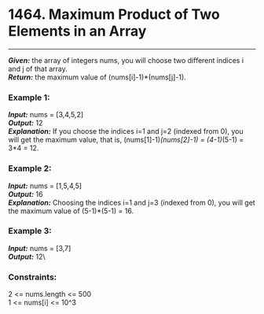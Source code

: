 # 1464. Maximum Product of Two Elements in an Array
___
***Given:*** the array of integers nums, you will choose two different indices i and j of that array.\
***Return:*** the maximum value of (nums[i]-1)*(nums[j]-1).

### Example 1:

***Input:*** nums = [3,4,5,2]\
***Output:*** 12\
***Explanation:*** If you choose the indices i=1 and j=2 (indexed from 0), you will get the maximum value, that is, (nums[1]-1)*(nums[2]-1) = (4-1)*(5-1) = 3*4 = 12.

### Example 2:

***Input:*** nums = [1,5,4,5]\
***Output:*** 16\
***Explanation:*** Choosing the indices i=1 and j=3 (indexed from 0), you will get the maximum value of (5-1)*(5-1) = 16.

### Example 3:

***Input:*** nums = [3,7]\
***Output:*** 12\


### Constraints:

2 <= nums.length <= 500\
1 <= nums[i] <= 10^3